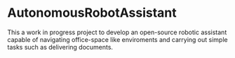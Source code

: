 # AutonomousRobotAssistant

This a work in progress project to develop an open-source robotic assistant  capable of navigating office-space like enviroments and carrying out simple tasks such as delivering documents.  
